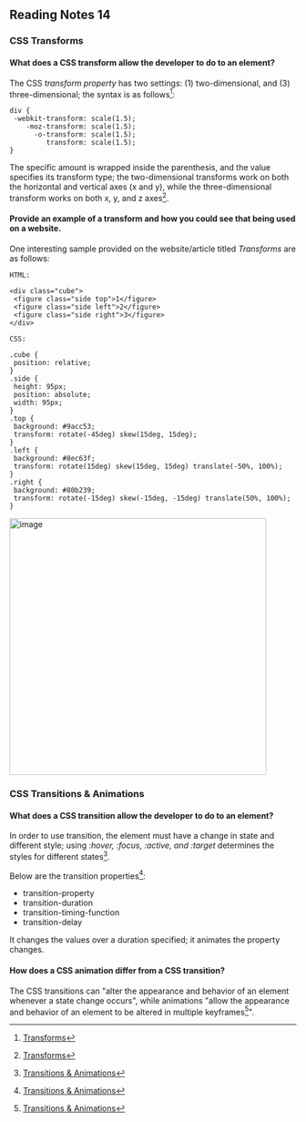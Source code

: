 ## Reading Notes 14

### CSS Transforms

#### What does a CSS transform allow the developer to do to an element?
 The CSS *transform property* has two settings: (1) two-dimensional, and (3) three-dimensional; the syntax is as follows[^1]:
 
 ```
 div {
  -webkit-transform: scale(1.5);
     -moz-transform: scale(1.5);
       -o-transform: scale(1.5);
          transform: scale(1.5);
}
 ```
 The specific amount is wrapped inside the parenthesis, and the value specifies its transform type; the two-dimensional transforms work on both the horizontal and vertical axes (x and y), while the three-dimensional transform works on both x, y, and z axes[^1].
 
 
 #### Provide an example of a transform and how you could see that being used on a website.
 
 One interesting sample provided on the website/article titled *Transforms* are as follows:
 
 ```
 HTML:
 
 <div class="cube">
  <figure class="side top">1</figure>
  <figure class="side left">2</figure>
  <figure class="side right">3</figure>
</div>
 
 ```
 ```
 CSS:
 
 .cube {
  position: relative;
}
.side {
  height: 95px;
  position: absolute;
  width: 95px;
}
.top {
  background: #9acc53;
  transform: rotate(-45deg) skew(15deg, 15deg);
}
.left {
  background: #8ec63f;
  transform: rotate(15deg) skew(15deg, 15deg) translate(-50%, 100%);
}
.right {
  background: #80b239;
  transform: rotate(-15deg) skew(-15deg, -15deg) translate(50%, 100%);
}
 
 ```
 <img width="451" alt="image" src="https://user-images.githubusercontent.com/113204667/193062297-51ed37d8-d956-4daa-b83c-48bfc046cef8.png">
 
 
### CSS Transitions & Animations

#### What does a CSS transition allow the developer to do to an element?

In order to use transition, the element must have a change in state and different style; using *:hover, :focus, :active, and :target* determines the styles for different states[^2]. 

Below are the transition properties[^2]:
- transition-property
- transition-duration
- transition-timing-function
- transition-delay

 It changes the values over a duration specified; it animates the property changes.
 
 #### How does a CSS animation differ from a CSS transition?
 
 The CSS transitions can "alter the appearance and behavior of an element whenever a state change occurs", while animations "allow the appearance and behavior of an element to be altered in multiple keyframes[^2]".
 
 
[^1]: [Transforms](https://learn.shayhowe.com/advanced-html-css/css-transforms/)
[^2]: [Transitions & Animations](https://learn.shayhowe.com/advanced-html-css/transitions-animations/)

